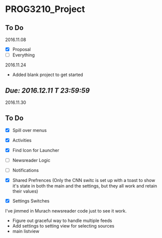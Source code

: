 # PROG3210_Project

## To Do

2016.11.08


- [x] Proposal
- [ ] Everything

2016.11.24

- Added blank project to get started

## **_Due: 2016.12.11 T 23:59:59_**

2016.11.30

## To Do

- [x] Spill over menus
- [x] Activities
- [x] Find Icon for Launcher
- [ ] Newsreader Logic
- [ ] Notifications
- [x] Shared Prefrences (Only the CNN switc is set up with a toast to show it's state in both the main and the settings, but they all work and retain their values)
- [x] Settings Switches


I've jimmed in Murach newsreader code just to see it work.

- Figure out graceful way to handle multiple feeds
- Add settings to setting view for selecting sources
- main listview


